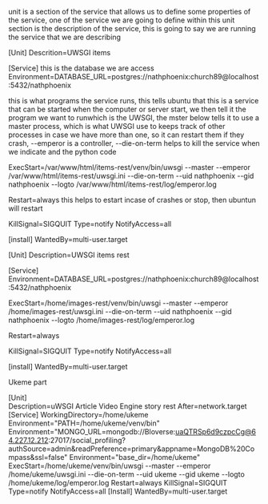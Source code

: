 unit is a section of the service that allows us to define some properties of the service, one of the service we are going to define within this unit section is the description of the service, this is going to say we are running the service that we are describing

[Unit]
Descrition=UWSGI items 

[Service]                                                                this is the database we are access
Environment=DATABASE_URL=postgres://nathphoenix:church89@localhost:5432/nathphoenix

this is what programs the service runs, this tells ubuntu that this is a service that can be started when the computer or server start, we then tell it the program we want to runwhich is the UWSGI, the mster below tells it to use a master process, which is what UWSGI use to keeps track of other processes in case we have more than one, so it can restart them if they crash, --emperor is a controller, --die-on-term helps to kill the service when we indicate and the python code

ExecStart=/var/www/html/items-rest/venv/bin/uwsgi --master --emperor /var/www/html/items-rest/uwsgi.ini --die-on-term --uid nathphoenix --gid nathphoenix --logto /var/www/html/items-rest/log/emperor.log

Restart=always    this helps to estart incase of crashes or stop, then ubuntun will restart

KillSignal=SIGQUIT
Type=notify
NotifyAccess=all

[install]
WantedBy=multi-user.target




[Unit]
Description=UWSGI items rest

[Service]
Environment=DATABASE_URL=postgres://nathphoenix:church89@localhost:5432/nathphoenix

ExecStart=/home/images-rest/venv/bin/uwsgi --master --emperor /home/images-rest/uwsgi.ini --die-on-term --uid nathphoenix --gid nathphoenix --logto /home/images-rest/log/emperor.log

Restart=always

KillSignal=SIGQUIT
Type=notify
NotifyAccess=all

[install]
WantedBy=multi-user.target

Ukeme part

[Unit]  
Description=uWSGI Article Video Engine story rest
After=network.target
[Service] 
WorkingDirectory=/home/ukeme
Environment="PATH=/home/ukeme/venv/bin"
Environment="MONGO_URL=mongodb://Bloverse:uaQTRSp6d9czpcCg@64.227.12.212:27017/social_profiling?authSource=admin&readPreference=primary&appname=MongoDB%20Compass&ssl=false"
Environment="base_dir=/home/ukeme"
ExecStart=/home/ukeme/venv/bin/uwsgi --master --emperor /home/ukeme/uwsgi.ini --die-on-term --uid ukeme --gid ukeme --logto /home/ukeme/log/emperor.log
Restart=always
KillSignal=SIGQUIT
Type=notify
NotifyAccess=all
[Install] 
WantedBy=multi-user.target